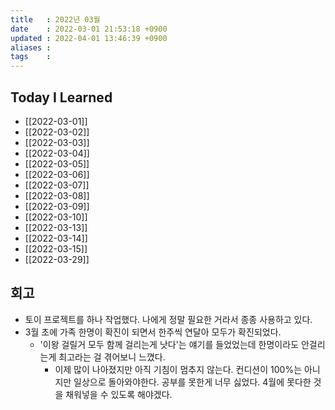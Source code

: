 ```yaml
---
title   : 2022년 03월 
date    : 2022-03-01 21:53:18 +0900
updated : 2022-04-01 13:46:39 +0900
aliases : 
tags    : 
---
```

## Today I Learned
- [[2022-03-01]]
- [[2022-03-02]]
- [[2022-03-03]]
- [[2022-03-04]]
- [[2022-03-05]]
- [[2022-03-06]]
- [[2022-03-07]]
- [[2022-03-08]]
- [[2022-03-09]]
- [[2022-03-10]]
- [[2022-03-13]]
- [[2022-03-14]]
- [[2022-03-15]]
- [[2022-03-29]]

## 회고
- 토이 프로젝트를 하나 작업했다. 나에게 정말 필요한 거라서 종종 사용하고 있다.
- 3월 초에 가족 한명이 확진이 되면서 한주씩 연달아 모두가 확진되었다.
  - '이왕 걸릴거 모두 함께 걸리는게 낫다'는 얘기를 들었었는데 한명이라도 안걸리는게 최고라는 걸 겪어보니 느꼈다.
	- 이제 많이 나아졌지만 아직 기침이 멈추지 않는다. 컨디션이 100%는 아니지만 일상으로 돌아와야한다. 공부를 못한게 너무 싫었다. 4월에 못다한 것을 채워넣을 수 있도록 해야겠다.
